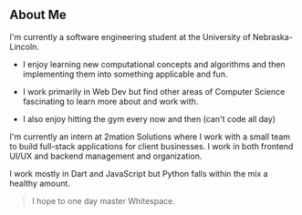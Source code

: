 ## About Me
I'm currently a software engineering student at the University of Nebraska-Lincoln. 
- I enjoy learning new computational concepts and algorithms and then implementing them into something applicable and fun.
- I work primarily in Web Dev but find other areas of Computer Science fascinating to learn more about and work with.

- I also enjoy hitting the gym every now and then (can't code all day)

I'm currently an intern at 2mation Solutions where I work with a small team to build full-stack applications for client businesses. I work in both frontend UI/UX and backend management and organization. 

I work mostly in Dart and JavaScript but Python falls within the mix a healthy amount. 
> I hope to one day master Whitespace.
